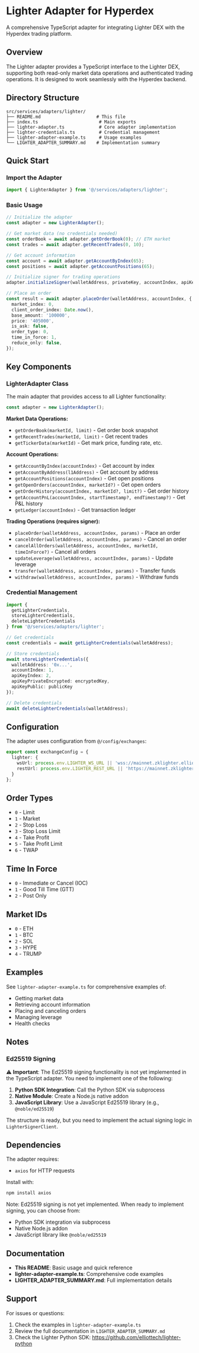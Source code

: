 # Lighter Adapter for Hyperdex

A comprehensive TypeScript adapter for integrating Lighter DEX with the Hyperdex trading platform.

## Overview

The Lighter adapter provides a TypeScript interface to the Lighter DEX, supporting both read-only market data operations and authenticated trading operations. It is designed to work seamlessly with the Hyperdex backend.

## Directory Structure

```
src/services/adapters/lighter/
├── README.md                     # This file
├── index.ts                       # Main exports
├── lighter-adapter.ts             # Core adapter implementation
├── lighter-credentials.ts         # Credential management
├── lighter-adapter-example.ts     # Usage examples
└── LIGHTER_ADAPTER_SUMMARY.md    # Implementation summary
```

## Quick Start

### Import the Adapter

```typescript
import { LighterAdapter } from '@/services/adapters/lighter';
```

### Basic Usage

```typescript
// Initialize the adapter
const adapter = new LighterAdapter();

// Get market data (no credentials needed)
const orderBook = await adapter.getOrderBook(0); // ETH market
const trades = await adapter.getRecentTrades(0, 10);

// Get account information
const account = await adapter.getAccountByIndex(65);
const positions = await adapter.getAccountPositions(65);

// Initialize signer for trading operations
adapter.initializeSigner(walletAddress, privateKey, accountIndex, apiKeyIndex);

// Place an order
const result = await adapter.placeOrder(walletAddress, accountIndex, {
  market_index: 0,
  client_order_index: Date.now(),
  base_amount: '100000',
  price: '405000',
  is_ask: false,
  order_type: 0,
  time_in_force: 1,
  reduce_only: false,
});
```

## Key Components

### LighterAdapter Class

The main adapter that provides access to all Lighter functionality:

```typescript
const adapter = new LighterAdapter();
```

**Market Data Operations:**
- `getOrderBook(marketId, limit)` - Get order book snapshot
- `getRecentTrades(marketId, limit)` - Get recent trades
- `getTickerData(marketId)` - Get mark price, funding rate, etc.

**Account Operations:**
- `getAccountByIndex(accountIndex)` - Get account by index
- `getAccountByAddress(l1Address)` - Get account by address
- `getAccountPositions(accountIndex)` - Get open positions
- `getOpenOrders(accountIndex, marketId?)` - Get open orders
- `getOrderHistory(accountIndex, marketId?, limit?)` - Get order history
- `getAccountPnL(accountIndex, startTimestamp?, endTimestamp?)` - Get P&L history
- `getLedger(accountIndex)` - Get transaction ledger

**Trading Operations (requires signer):**
- `placeOrder(walletAddress, accountIndex, params)` - Place an order
- `cancelOrder(walletAddress, accountIndex, params)` - Cancel an order
- `cancelAllOrders(walletAddress, accountIndex, marketId, timeInForce?)` - Cancel all orders
- `updateLeverage(walletAddress, accountIndex, params)` - Update leverage
- `transfer(walletAddress, accountIndex, params)` - Transfer funds
- `withdraw(walletAddress, accountIndex, params)` - Withdraw funds

### Credential Management

```typescript
import { 
  getLighterCredentials, 
  storeLighterCredentials, 
  deleteLighterCredentials 
} from '@/services/adapters/lighter';

// Get credentials
const credentials = await getLighterCredentials(walletAddress);

// Store credentials
await storeLighterCredentials({
  walletAddress: '0x...',
  accountIndex: 1,
  apiKeyIndex: 2,
  apiKeyPrivateEncrypted: encryptedKey,
  apiKeyPublic: publicKey
});

// Delete credentials
await deleteLighterCredentials(walletAddress);
```

## Configuration

The adapter uses configuration from `@/config/exchanges`:

```typescript
export const exchangeConfig = {
  lighter: {
    wsUrl: process.env.LIGHTER_WS_URL || 'wss://mainnet.zklighter.elliot.ai/stream',
    restUrl: process.env.LIGHTER_REST_URL || 'https://mainnet.zklighter.elliot.ai',
  }
};
```

## Order Types

- `0` - Limit
- `1` - Market
- `2` - Stop Loss
- `3` - Stop Loss Limit
- `4` - Take Profit
- `5` - Take Profit Limit
- `6` - TWAP

## Time In Force

- `0` - Immediate or Cancel (IOC)
- `1` - Good Till Time (GTT)
- `2` - Post Only

## Market IDs

- `0` - ETH
- `1` - BTC
- `2` - SOL
- `3` - HYPE
- `4` - TRUMP

## Examples

See `lighter-adapter-example.ts` for comprehensive examples of:
- Getting market data
- Retrieving account information
- Placing and canceling orders
- Managing leverage
- Health checks

## Notes

### Ed25519 Signing

⚠️ **Important**: The Ed25519 signing functionality is not yet implemented in the TypeScript adapter. You need to implement one of the following:

1. **Python SDK Integration**: Call the Python SDK via subprocess
2. **Native Module**: Create a Node.js native addon
3. **JavaScript Library**: Use a JavaScript Ed25519 library (e.g., `@noble/ed25519`)

The structure is ready, but you need to implement the actual signing logic in `LighterSignerClient`.

## Dependencies

The adapter requires:
- `axios` for HTTP requests

Install with:
```bash
npm install axios
```

Note: Ed25519 signing is not yet implemented. When ready to implement signing, you can choose from:
- Python SDK integration via subprocess
- Native Node.js addon
- JavaScript library like `@noble/ed25519`

## Documentation

- **This README**: Basic usage and quick reference
- **lighter-adapter-example.ts**: Comprehensive code examples
- **LIGHTER_ADAPTER_SUMMARY.md**: Full implementation details

## Support

For issues or questions:
1. Check the examples in `lighter-adapter-example.ts`
2. Review the full documentation in `LIGHTER_ADAPTER_SUMMARY.md`
3. Check the Lighter Python SDK: https://github.com/elliottech/lighter-python
